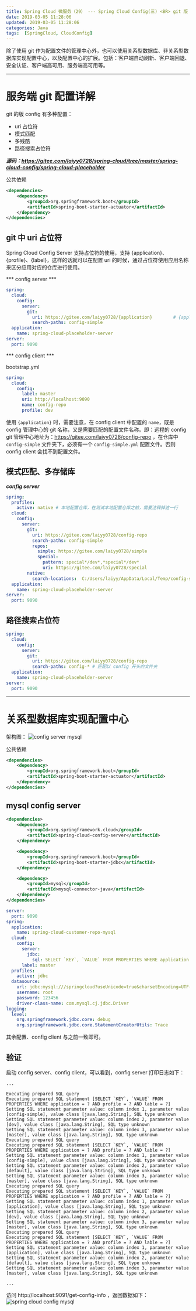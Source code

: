```yaml
---
title: Spring Cloud 微服务（29） --- Spring Cloud Config(三) <BR> git 版 coofnig 配置
date: 2019-03-05 11:28:06
updated: 2019-03-05 11:28:06
categories: Java
tags:  [SpringCloud, CloudConfig]
---
```


除了使用 git 作为配置文件的管理中心外，也可以使用关系型数据库、非关系型数据库实现配置中心，以及配置中心的扩展。包括：客户端自动刷新、客户端回退、安全认证、客户端高可用、服务端高可用等。

---

# 服务端 git 配置详解

git 的版 config 有多种配置：
- uri 占位符
- 模式匹配
- 多残酷
- 路径搜索占位符

***源码：https://gitee.com/laiyy0728/spring-cloud/tree/master/spring-cloud-config/spring-cloud-placeholder***

公共依赖
```xml
<dependencies>
    <dependency>
        <groupId>org.springframework.boot</groupId>
        <artifactId>spring-boot-starter-actuator</artifactId>
    </dependency>
</dependencies>
```

## git 中 uri 占位符

Spring Cloud Config Server 支持占位符的使用，支持 {application}、{profile}、{label}，这样的话就可以在配置 uri 的时候，通过占位符使用应用名称来区分应用对应的仓库进行使用。

*** config server ***
```yml
spring:
  cloud:
    config:
      server:
        git:
          uri: https://gitee.com/laiyy0728/{application}        # {application} 是匹配符，匹配项目名称
          search-paths: config-simple
  application:
    name: spring-cloud-placeholder-server
server:
  port: 9090
```

*** config client ***

bootstrap.yml
```yml
spring:
  cloud:
    config:
      label: master
      uri: http://localhost:9090
      name: config-repo
      profile: dev
```

使用 `{application}` 时，需要注意，在 config client 中配置的 `name`，既是 config 管理中心的 git 名称，又是需要匹配的配置文件名称。即：远程的 config git 管理中心地址为：https://gitee.com/laiyy0728/config-repo ，在仓库中 `config-simple` 文件夹下，必须有一个 `config-simple.yml` 配置文件。否则 config client 会找不到配置文件。

## 模式匹配、多存储库

***config server***
```yml
spring:
  profiles:
    active: native # 本地配置仓库，在测试本地配置仓库之前，需要注释掉这一行
  cloud:
    config:
      server:
        git:
          uri: https://gitee.com/laiyy0728/config-repo
          search-paths: config-simple
          repos:
            simple: https://gitee.com/laiyy0728/simple
            special:
              pattern: special*/dev*,*special*/dev*
              uri: https://gitee.com/laiyy0728/special
        native:
          search-locations:  C:/Users/laiyy/AppData/Local/Temp/config-simple # 本地配置仓库路径
  application:
    name: spring-cloud-placeholder-server
server:
  port: 9090
```


## 路径搜索占位符
```yml
spring:
  cloud:
    config:
      server:
        git:
          uri: https://gitee.com/laiyy0728/config-repo
          search-paths: config-* # 匹配以 config 开头的文件夹
  application:
    name: spring-cloud-placeholder-server
server:
  port: 9090
```


---

# 关系型数据库实现配置中心

架构图：
![config server mysql](/images/spring-cloud/config/config-db.png)

公共依赖
```xml
<dependencies>
    <dependency>
        <groupId>org.springframework.boot</groupId>
        <artifactId>spring-boot-starter-actuator</artifactId>
    </dependency>
</dependencies>
```

## mysql config server

```xml
<dependencies>
    <dependency>
        <groupId>org.springframework.cloud</groupId>
        <artifactId>spring-cloud-config-server</artifactId>
    </dependency>

    <dependency>
        <groupId>org.springframework.boot</groupId>
        <artifactId>spring-boot-starter-jdbc</artifactId>
    </dependency>

    <dependency>
        <groupId>mysql</groupId>
        <artifactId>mysql-connector-java</artifactId>
    </dependency>
</dependencies>
```

```yml
server:
  port: 9090
spring:
  application:
    name: spring-cloud-customer-repo-mysql
  cloud:
    config:
      server:
        jdbc:
          sql: SELECT `KEY`, `VALUE` FROM PROPERTIES WHERE application = ? NAD profile = ? AND label = ?
      label: master
  profiles:
    active: jdbc
  datasource:
    url: jdbc:mysql:///springcloud?useUnicode=true&charsetEncoding=UTF-8
    username: root
    password: 123456
    driver-class-name: com.mysql.cj.jdbc.Driver
logging:
  level:
    org.springframework.jdbc.core: debug
    org.springframework.jdbc.core.StatementCreatorUtils: Trace
```

其余配置、config client 与之前一致即可。

## 验证
启动 config server、config client，可以看到，config server 打印日志如下：
```
...

Executing prepared SQL query
Executing prepared SQL statement [SELECT `KEY`, `VALUE` FROM PROPERTIES WHERE application = ? AND profile = ? AND lable = ?]
Setting SQL statement parameter value: column index 1, parameter value [config-simple], value class [java.lang.String], SQL type unknown
Setting SQL statement parameter value: column index 2, parameter value [dev], value class [java.lang.String], SQL type unknown
Setting SQL statement parameter value: column index 3, parameter value [master], value class [java.lang.String], SQL type unknown
Executing prepared SQL query
Executing prepared SQL statement [SELECT `KEY`, `VALUE` FROM PROPERTIES WHERE application = ? AND profile = ? AND lable = ?]
Setting SQL statement parameter value: column index 1, parameter value [config-simple], value class [java.lang.String], SQL type unknown
Setting SQL statement parameter value: column index 2, parameter value [default], value class [java.lang.String], SQL type unknown
Setting SQL statement parameter value: column index 3, parameter value [master], value class [java.lang.String], SQL type unknown
Executing prepared SQL query
Executing prepared SQL statement [SELECT `KEY`, `VALUE` FROM PROPERTIES WHERE application = ? AND profile = ? AND lable = ?]
Setting SQL statement parameter value: column index 1, parameter value [application], value class [java.lang.String], SQL type unknown
Setting SQL statement parameter value: column index 2, parameter value [dev], value class [java.lang.String], SQL type unknown
Setting SQL statement parameter value: column index 3, parameter value [master], value class [java.lang.String], SQL type unknown
Executing prepared SQL query
Executing prepared SQL statement [SELECT `KEY`, `VALUE` FROM PROPERTIES WHERE application = ? AND profile = ? AND lable = ?]
Setting SQL statement parameter value: column index 1, parameter value [application], value class [java.lang.String], SQL type unknown
Setting SQL statement parameter value: column index 2, parameter value [default], value class [java.lang.String], SQL type unknown
Setting SQL statement parameter value: column index 3, parameter value [master], value class [java.lang.String], SQL type unknown

...
```

访问 http://localhost:9091/get-config-info ，返回数据如下：
![spring cloud config mysql](/images/spring-cloud/config/config-mysql-repo.png)
